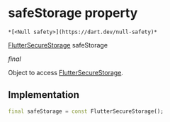 


# safeStorage property




    *[<Null safety>](https://dart.dev/null-safety)*


[FlutterSecureStorage](https://pub.dev/documentation/flutter_secure_storage/5.0.2/flutter_secure_storage/FlutterSecureStorage-class.html) safeStorage
  
_final_



<p>Object to access <a href="https://pub.dev/documentation/flutter_secure_storage/5.0.2/flutter_secure_storage/FlutterSecureStorage-class.html">FlutterSecureStorage</a>.</p>



## Implementation

```dart
final safeStorage = const FlutterSecureStorage();


```







